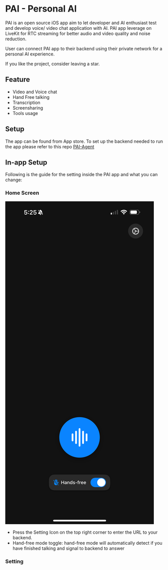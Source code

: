 # PAI - Personal AI

PAI is an open source iOS app aim to let developer and AI enthusiast test and develop voice/ video chat application with AI.
PAI app leverage on LiveKit for RTC streaming for better audio and video quality and noise reduction.

User can connect PAI app to their backend using their private network for a personal AI experience.

If you like the project, consider leaving a star.

## Feature
- Video and Voice chat
- Hand Free talking
- Transcription
- Screensharing
- Tools usage


## Setup

The app can be found from App store. To set up the backend needed to run the app please refer to this repo [PAI-Agent](https://github.com/remichu-ai/pai-agent.git)


## In-app Setup

Following is the guide for the setting inside the PAI app and what you can change:


### Home Screen
![Home](https://github.com/remichu-ai/pai/blob/main/images/Home.PNG)

- Press the Setting Icon on the top right corner to enter the URL to your backend.
- Hand-free mode toggle: hand-free mode will automatically detect if you have finished talking and signal to backend to answer

### Setting
